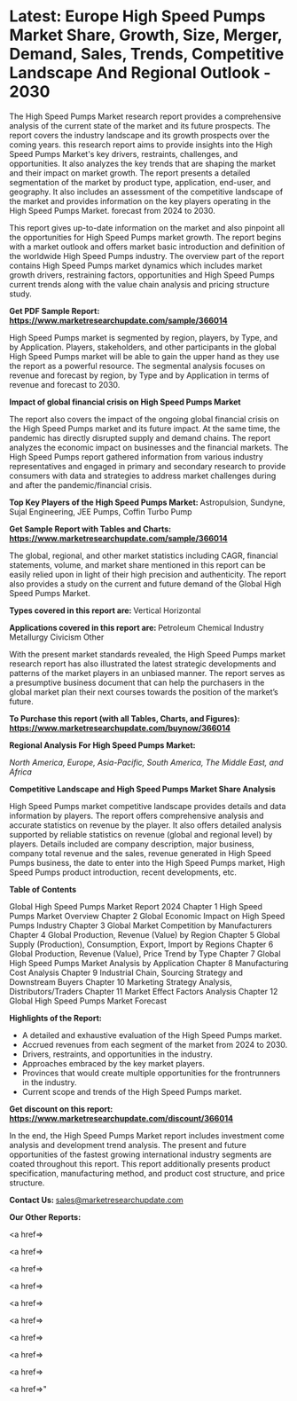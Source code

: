 # Latest: Europe High Speed Pumps Market Share, Growth, Size, Merger, Demand, Sales, Trends, Competitive Landscape And Regional Outlook - 2030

The High Speed Pumps Market research report provides a comprehensive analysis of the current state of the market and its future prospects. The report covers the industry landscape and its growth prospects over the coming years. this research report aims to provide insights into the High Speed Pumps Market's key drivers, restraints, challenges, and opportunities. It also analyzes the key trends that are shaping the market and their impact on market growth. The report presents a detailed segmentation of the market by product type, application, end-user, and geography. It also includes an assessment of the competitive landscape of the market and provides information on the key players operating in the High Speed Pumps Market. forecast from 2024 to 2030.

This report gives up-to-date information on the market and also pinpoint all the opportunities for High Speed Pumps market growth. The report begins with a market outlook and offers market basic introduction and definition of the worldwide High Speed Pumps industry. The overview part of the report contains High Speed Pumps market dynamics which includes market growth drivers, restraining factors, opportunities and High Speed Pumps current trends along with the value chain analysis and pricing structure study.

<strong><b>Get PDF Sample Report: <a href=https://www.marketresearchupdate.com/sample/366014>https://www.marketresearchupdate.com/sample/366014</a></b></strong>

High Speed Pumps market is segmented by region, players, by Type, and by Application. Players, stakeholders, and other participants in the global High Speed Pumps market will be able to gain the upper hand as they use the report as a powerful resource. The segmental analysis focuses on revenue and forecast by region, by Type and by Application in terms of revenue and forecast to 2030.

<strong><b>Impact of global financial crisis on High Speed Pumps Market</b></strong>

The report also covers the impact of the ongoing global financial crisis on the High Speed Pumps market and its future impact. At the same time, the pandemic has directly disrupted supply and demand chains. The report analyzes the economic impact on businesses and the financial markets. The High Speed Pumps report gathered information from various industry representatives and engaged in primary and secondary research to provide consumers with data and strategies to address market challenges during and after the pandemic/financial crisis.

<strong><b>Top Key Players of the High Speed Pumps Market:
</b></strong>Astropulsion, Sundyne, Sujal Engineering, JEE Pumps, Coffin Turbo Pump<strong><b>
</b></strong>

<strong><b>Get Sample Report with Tables and Charts: <a href=https://www.marketresearchupdate.com/sample/366014>https://www.marketresearchupdate.com/sample/366014</a></b></strong>

The global, regional, and other market statistics including CAGR, financial statements, volume, and market share mentioned in this report can be easily relied upon in light of their high precision and authenticity. The report also provides a study on the current and future demand of the Global High Speed Pumps Market.

<strong><b>Types covered in this report are:
</b></strong>Vertical
Horizontal<strong><b>
</b></strong>

<strong><b>Applications covered in this report are:
</b></strong>Petroleum
Chemical Industry
Metallurgy
Civicism
Other<strong><b>
</b></strong>

With the present market standards revealed, the High Speed Pumps market research report has also illustrated the latest strategic developments and patterns of the market players in an unbiased manner. The report serves as a presumptive business document that can help the purchasers in the global market plan their next courses towards the position of the market’s future.

<strong><b>To Purchase this report (with all Tables, Charts, and Figures): <a href=https://www.marketresearchupdate.com/buynow/366014>https://www.marketresearchupdate.com/buynow/366014</a></b></strong>

<strong><b>Regional Analysis For High Speed Pumps Market:</b></strong>

<em><i>North America, Europe, Asia-Pacific, South America, The Middle East, and Africa</i></em>

<strong><b>Competitive Landscape and High Speed Pumps Market Share Analysis</b></strong>

High Speed Pumps market competitive landscape provides details and data information by players. The report offers comprehensive analysis and accurate statistics on revenue by the player. It also offers detailed analysis supported by reliable statistics on revenue (global and regional level) by players. Details included are company description, major business, company total revenue and the sales, revenue generated in High Speed Pumps business, the date to enter into the High Speed Pumps market, High Speed Pumps product introduction, recent developments, etc.

<strong><b>Table of Contents</b></strong>

Global High Speed Pumps Market Report 2024
Chapter 1 High Speed Pumps Market Overview
Chapter 2 Global Economic Impact on High Speed Pumps Industry
Chapter 3 Global Market Competition by Manufacturers
Chapter 4 Global Production, Revenue (Value) by Region
Chapter 5 Global Supply (Production), Consumption, Export, Import by Regions
Chapter 6 Global Production, Revenue (Value), Price Trend by Type
Chapter 7 Global High Speed Pumps Market Analysis by Application
Chapter 8 Manufacturing Cost Analysis
Chapter 9 Industrial Chain, Sourcing Strategy and Downstream Buyers
Chapter 10 Marketing Strategy Analysis, Distributors/Traders
Chapter 11 Market Effect Factors Analysis
Chapter 12 Global High Speed Pumps Market Forecast

<strong><b>Highlights of the Report:</b></strong>

- A detailed and exhaustive evaluation of the High Speed Pumps market.
- Accrued revenues from each segment of the market from 2024 to 2030.
- Drivers, restraints, and opportunities in the industry.
- Approaches embraced by the key market players.
- Provinces that would create multiple opportunities for the frontrunners in the industry.
- Current scope and trends of the High Speed Pumps market.

<strong><b>Get discount on this report: <a href=https://www.marketresearchupdate.com/discount/366014>https://www.marketresearchupdate.com/discount/366014</a></b></strong>

In the end, the High Speed Pumps Market report includes investment come analysis and development trend analysis. The present and future opportunities of the fastest growing international industry segments are coated throughout this report. This report additionally presents product specification, manufacturing method, and product cost structure, and price structure.

<strong><b>Contact Us:
</b></strong>sales@marketresearchupdate.com

<strong>Our Other Reports:</strong>

<a href=></a>

<a href=></a>

<a href=></a>

<a href=></a>

<a href=></a>

<a href=></a>

<a href=></a>

<a href=></a>

<a href=></a>

<a href=></a>"
